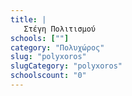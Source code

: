 ```yaml
---
title: |
   Στέγη Πολιτισμού
schools: [""]
category: "Πολυχώρος"
slug: "polyxoros"
slugCategory: "polyxoros"
schoolscount: "0"
---
```


